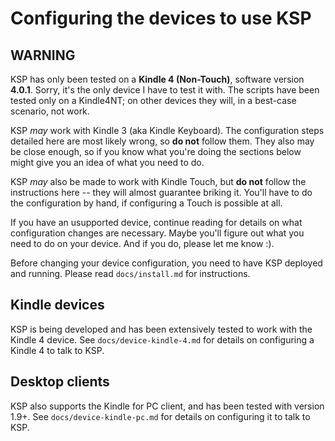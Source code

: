 Configuring the devices to use KSP
====================================


WARNING
-------

KSP has only been tested on a **Kindle 4 (Non-Touch)**, software version **4.0.1**. Sorry, it's the only device I have
to test it with. The scripts have been tested only on a Kindle4NT; on other devices they will, in a best-case scenario,
not work.

KSP _may_ work with Kindle 3 (aka Kindle Keyboard). The configuration steps detailed here are most likely wrong, so **do
not** follow them. They also may be close enough, so if you know what you're doing the sections below might give you an
idea of what you need to do.

KSP _may_ also be made to work with Kindle Touch, but **do not** follow the instructions here -- they will almost
guarantee briking it. You'll have to do the configuration by hand, if configuring a Touch is possible at all.

If you have an usupported device, continue reading for details on what configuration changes are necessary. Maybe you'll
figure out what you need to do on your device. And if you do, please let me know :).

Before changing your device configuration, you need to have KSP deployed and running. Please read `docs/install.md` for
instructions.


Kindle devices
--------------

KSP is being developed and has been extensively tested to work with the Kindle 4 device. See `docs/device-kindle-4.md`
for details on configuring a Kindle 4 to talk to KSP.


Desktop clients
---------------

KSP also supports the Kindle for PC client, and has been tested with version 1.9+. See `docs/device-kindle-pc.md` for
details on configuring it to talk to KSP.
